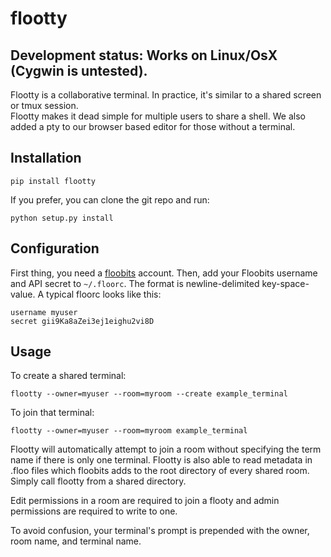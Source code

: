 # flootty

## Development status: Works on Linux/OsX (Cygwin is untested).  

Flootty is a collaborative terminal. In practice, it's similar to a shared screen or tmux session.  
Flootty makes it dead simple for multiple users to share a shell.
We also added a pty to our browser based editor for those without a terminal.


## Installation

	pip install flootty

If you prefer, you can clone the git repo and run:

    python setup.py install


## Configuration

First thing, you need a [floobits](https://floobits.com/) account.  Then, add your Floobits username and API secret to `~/.floorc`. The format is newline-delimited key-space-value. A typical floorc looks like this:

    username myuser
    secret gii9Ka8aZei3ej1eighu2vi8D


## Usage

To create a shared terminal:

    flootty --owner=myuser --room=myroom --create example_terminal

To join that terminal:

    flootty --owner=myuser --room=myroom example_terminal

Flootty will automatically attempt to join a room without specifying the term name if there is only one terminal.
Flootty is also able to read metadata in .floo files which floobits adds to the root directory of every shared room.  Simply call flootty from a shared directory.

Edit permissions in a room are required to join a flooty and admin permissions are required to write to one.

To avoid confusion, your terminal's prompt is prepended with the owner, room name, and terminal name.
